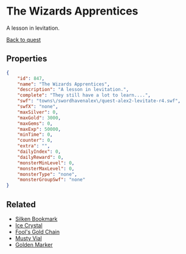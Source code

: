 # The Wizards Apprentices

A lesson in levitation.

[Back to quest](../quests.md)

## Properties

```json
{
    "id": 847,
    "name": "The Wizards Apprentices",
    "description": "A lesson in levitation.",
    "complete": "They still have a lot to learn....",
    "swf": "towns\/swordhavenalex\/quest-alex2-levitate-r4.swf",
    "swfX": "none",
    "maxSilver": 0,
    "maxGold": 3000,
    "maxGems": 0,
    "maxExp": 50000,
    "minTime": 0,
    "counter": 0,
    "extra": "",
    "dailyIndex": 0,
    "dailyReward": 0,
    "monsterMinLevel": 0,
    "monsterMaxLevel": 0,
    "monsterType": "none",
    "monsterGroupSwf": "none"
}
```

## Related

- [Silken Bookmark](../items/6318-silken-bookmark.md)
- [Ice Crystal](../items/6319-ice-crystal.md)
- [Fool's Gold Chain](../items/6320-fool-s-gold-chain.md)
- [Musty Vial](../items/6321-musty-vial.md)
- [Golden Marker](../items/6322-golden-marker.md)

